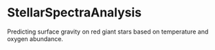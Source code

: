 # StellarSpectraAnalysis
Predicting surface gravity on red giant stars based on temperature and oxygen abundance.
